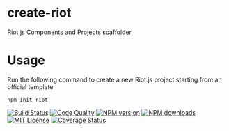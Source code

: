 # create-riot
Riot.js Components and Projects scaffolder

# Usage

Run the following command to create a new Riot.js project starting from an official template
```
npm init riot
```

[![Build Status][travis-image]][travis-url]
[![Code Quality][codeclimate-image]][codeclimate-url]
[![NPM version][npm-version-image]][npm-url]
[![NPM downloads][npm-downloads-image]][npm-url]
[![MIT License][license-image]][license-url]
[![Coverage Status][coverage-image]][coverage-url]

[travis-image]:https://img.shields.io/travis/riot/create-riot.svg?style=flat-square
[travis-url]:https://travis-ci.org/riot/create-riot

[license-image]:http://img.shields.io/badge/license-MIT-000000.svg?style=flat-square
[license-url]:LICENSE

[npm-version-image]:http://img.shields.io/npm/v/create-riot.svg?style=flat-square
[npm-downloads-image]:http://img.shields.io/npm/dm/create-riot.svg?style=flat-square
[npm-url]:https://npmjs.org/package/create-riot

[coverage-image]:https://img.shields.io/coveralls/riot/create-riot/main.svg?style=flat-square
[coverage-url]:https://coveralls.io/r/riot/create-riot/?branch=main

[codeclimate-image]:https://api.codeclimate.com/v1/badges/5712496768a9da5988b3/maintainability
[codeclimate-url]:https://codeclimate.com/github/riot/create-riot
